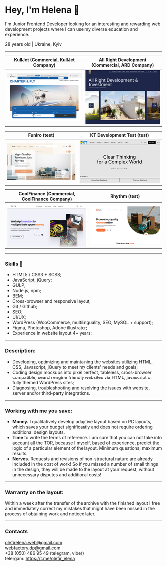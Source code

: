 # Hey, I'm Helena 👋


I'm Junior Frontend Developer looking for an interesting and rewarding web development projects where I can use my diverse education and experience. 

28 years old | Ukraine, Kyiv

____
| KullJet (Commercial, KullJet Company)  | All Right Development (Commercial, ARD Company) |
| ------------- | ------------- |
| [![name](https://github.com/OlefirElena/KullJet/blob/main/Private-Jet-Rental-European-Air-Charter-Cost-Hire-with-Kulljet-aero.png)](https://kulljet.aero/)  | [![name](https://github.com/OlefirElena/AllRight/blob/main/Home-All-Right-Development-Investment.png)](https://www.all-right.com.ua/)  |

| Funiro (test)  | KT Development Test (test) |
| ------------- | ------------- |
| [![name](https://github.com/OlefirElena/funiro/blob/main/img/funiro.jpg)](https://olefirelena.github.io/funiro/)  | [![name](https://github.com/OlefirElena/KTDevelopmentTest/blob/main/img/cover.jpg)](https://olefirelena.github.io/KTDevelopmentTest/)  |

| CoolFinance (Commercial, CoolFinance Company)  | Rhythm (test) |
| ------------- | ------------- |
| [![name](https://github.com/OlefirElena/CoolFinance/blob/main/img/cover.jpg)](https://olefirelena.github.io/CoolFinance/)  | [![name](https://github.com/OlefirElena/Rhythm/blob/main/img/Slice1.jpg)](https://olefirelena.github.io/Rhythm/)  |

____

### Skills 🚀

- HTML5 / CSS3 + SCSS;
- JavaScript, jQuery;
- GULP;
- Node.js, npm;
- BEM;
- Cross-browser and responsive layout;
- Git / Github;
- SEO;
- UI/UX;
- WordPress (WooCommerce, multilinguality, SEO, MySQL + support);
- Figma, Photoshop, Adobe illustrator;
- Experience in website layout 4+ years;

____

### Description:

- Developing, optimizing and maintaining the websites utilizing HTML, CSS, Javascript, jQuery to meet my clients' needs and goals;
- Coding design mockups into pixel perfect, tableless, cross-browser compatible, search engine friendly websites via HTML, javascript or fully themed WordPress sites;
- Diagnosing, troubleshooting and resolving the issues with website, server and/or third-party integrations.

____

### Working with me you save:

- **Money.**  I qualitatively develop adaptive layout based on PC layouts, which saves your budget significantly and does not require ordering additional design layouts.
- **Time** to write the terms of reference. I am sure that you can not take into account all the TOR, because I myself, based of experience, predict the logic of a particular element of the layout. Minimum questions, maximum results.
- **Nerves.** Requests and revisions of non-structural nature are already included in the cost of work! So if you missed a number of small things in the design, they will be made to the layout at your request, without unnecessary disputes and additional costs!

____

### Warranty on the layout:

Within a week after the transfer of the archive with the finished layout I free and immediately correct my mistakes that might have been missed in the process of obtaining work and noticed later.

____

### Contacts

olefirelena.web@gmail.com <br />
webfactory.dp@gmail.com <br />
+38 (050) 486 95 49 (telegram, viber)<br />
telergam: https://t.me/olefir_elena
